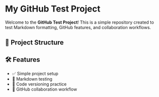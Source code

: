 # My GitHub Test Project

Welcome to the **GitHub Test Project**! This is a simple repository created to test Markdown formatting, GitHub features, and collaboration workflows.

## 📁 Project Structure


## 🛠️ Features

- ✅ Simple project setup
- 📝 Markdown testing
- 🧪 Code versioning practice
- 🤝 GitHub collaboration workflow


